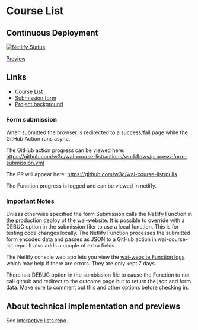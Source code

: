 # Course List

## Continuous Deployment

[![Netlify Status](https://api.netlify.com/api/v1/badges/ef0441b4-e316-47ea-9961-e769a5c4407e/deploy-status)](https://app.netlify.com/sites/wai-course-list/deploys)

[Preview](https://wai-course-list.netlify.app/courses/list/)

## Links

- [Course List](https://www.w3.org/WAI/courses/list/)
- [Submission form](https://www.w3.org/WAI/courses/submission/)
- [Project background](https://www.w3.org/WAI/EO/wiki/WAI_Curricula/List_of_Courses)

### Form submission

When submitted the browser is redirected to a success/fail page while the GitHub Action runs async.

The GitHub action progress can be viewed here:
https://github.com/w3c/wai-course-list/actions/workflows/process-form-submission.yml

The PR will appear here:
https://github.com/w3c/wai-course-list/pulls

The Function progress is logged and can be viewed in netlify.

### Important Notes

Unless otherwise specified the form Submission calls the Netlify Function in the production deploy of the wai-website. It is possible to override with a DEBUG option in the submission filer to use a local function. This is for testing code changes locally. The Netlify Function processes the submitted form encoded data and passes as JSON to a GitHub action in wai-course-list repo. It also adds a couple of extra fields.

The Netlify console web app lets you view the [wai-website Function logs](https://app.netlify.com/sites/wai-website/functions/list-submission) which may help if there are errors. They are only kept 7 days.

There is a DEBUG option in the sumbission file to cause the Function to not call github and redirect to the outcome page but to return the json and form data. Make sure to comment out this and other options before checking in.

## About technical implementation and previews

See [interactive lists repo](https://github.com/w3c/wai-interactive-lists).